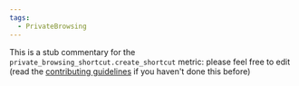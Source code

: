 ```yaml
---
tags:
  - PrivateBrowsing
---
```


This is a stub commentary for the `private_browsing_shortcut.create_shortcut` metric: please feel free to edit (read the
[contributing guidelines](https://github.com/mozilla/glean-annotations/blob/main/CONTRIBUTING.md)
if you haven't done this before)
